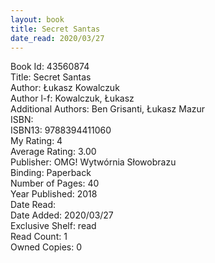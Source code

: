 ```yaml
---
layout: book
title: Secret Santas
date_read: 2020/03/27
---
```


Book Id: 43560874<br />
Title: Secret Santas<br />
Author: Łukasz Kowalczuk<br />
Author l-f: Kowalczuk, Łukasz<br />
Additional Authors: Ben Grisanti, Łukasz Mazur<br />
ISBN: <br />
ISBN13: 9788394411060<br />
My Rating: 4<br />
Average Rating: 3.00<br />
Publisher: OMG! Wytwórnia Słowobrazu<br />
Binding: Paperback<br />
Number of Pages: 40<br />
Year Published: 2018<br />
Date Read: <br />
Date Added: 2020/03/27<br />
Exclusive Shelf: read<br />
Read Count: 1<br />
Owned Copies: 0<br />

